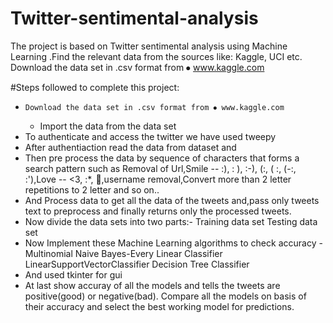 # Twitter-sentimental-analysis


 The project is based on Twitter sentimental analysis using Machine Learning .Find the relevant data from the sources like: Kaggle, UCI etc.
	Download the data set in .csv format from ⦁	www.kaggle.com
  
  #Steps followed to complete this project:
  * 	Download the data set in .csv format from ⦁	www.kaggle.com
	*   Import the data from the data set
  *   To authenticate and access the twitter we have used tweepy
  *   After authentiaction read the data from dataset and 
  *   Then pre process the data by sequence of characters that forms a search pattern such as Removal of Url,Smile -- :), : ), :-), (:, ( :, (-:, :'),Love -- <3, :*, 💙,username         removal,Convert more than 2 letter repetitions to 2 letter and so on..
  *   And Process data to get all the data of the tweets and,pass only tweets text to preprocess and finally returns only the processed tweets.
  *   Now divide the data sets into two parts:-
	Training data set
	Testing data set
  *   Now Implement these Machine Learning algorithms to check accuracy  -
	Multinomial Naive Bayes-Every
	Linear Classifier
	LinearSupportVectorClassifier
	Decision Tree Classifier
  * And used tkinter for gui
  *  At last show accuray of  all the models and tells the tweets are positive(good) or negative(bad).
  Compare all the models on basis of their accuracy and select the best working model for predictions.
